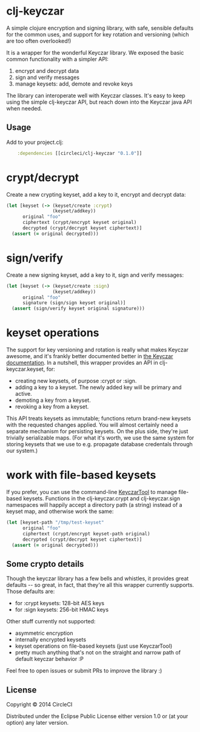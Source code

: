 # clj-keyczar

A simple clojure encryption and signing library, with safe, sensible defaults for the
common uses, and support for key rotation and versioning (which are too often overlooked!)

It is a wrapper for the wonderful Keyczar library. We exposed the basic common functionality
with a simpler API:

1. encrypt and decrypt data
2. sign and verify messages
3. manage keysets: add, demote and revoke keys

The library can interoperate well with Keyczar classes. It's easy to keep using the simple
clj-keyczar API, but reach down into the Keyczar java API when needed.

## Usage

Add to your project.clj:

```clojure
    :dependencies [[circleci/clj-keyczar "0.1.0"]]
```

# crypt/decrypt

Create a new crypting keyset, add a key to it, encrypt and decrypt data:

```clojure
(let [keyset (-> (keyset/create :crypt)
                 (keyset/addkey))
      original "foo"
      ciphertext (crypt/encrypt keyset original)
      decrypted (crypt/decrypt keyset ciphertext)]
  (assert (= original decrypted)))
```

# sign/verify

Create a new signing keyset, add a key to it, sign and verify messages:

```clojure
(let [keyset (-> (keyset/create :sign)
                 (keyset/addkey))
      original "foo"
      signature (sign/sign keyset original)]
  (assert (sign/verify keyset original signature)))
```

# keyset operations

The support for key versioning and rotation is really what makes Keyczar awesome, and it's
frankly better documented better in
[the Keyczar documentation](https://code.google.com/p/keyczar/). In a nutshell, this wrapper
provides an API in clj-keyczar.keyset, for:

* creating new keysets, of purpose :crypt or :sign.
* adding a key to a keyset. The newly added key will be primary and active.
* demoting a key from a keyset.
* revoking a key from a keyset.

This API treats keysets as immutable; functions return brand-new keysets with the
requested changes applied. You will almost certainly need a separate mechanism for persisting
keysets. On the plus side, they're just trivially serializable maps. (For what it's worth,
we use the same system for storing keysets that we use to e.g. propagate database credentals
through our system.)

# work with file-based keysets

If you prefer, you can use the command-line
[KeyczarTool](https://code.google.com/p/keyczar/wiki/KeyczarTool) to manage file-based
keysets. Functions in the clj-keyczar.crypt and clj-keyczar.sign namespaces will happily
accept a directory path (a string) instead of a keyset map, and otherwise work the same:

```clojure
(let [keyset-path "/tmp/test-keyset"
      original "foo"
      ciphertext (crypt/encrypt keyset-path original)
      decrypted (crypt/decrypt keyset ciphertext)]
  (assert (= original decrypted)))
```

## Some crypto details

Though the keyczar library has a few bells and whistles, it provides great defaults -- so
great, in fact, that they're all this wrapper currently supports. Those defaults are:

* for :crypt keysets: 128-bit AES keys
* for :sign keysets: 256-bit HMAC keys

Other stuff currently not supported:

* asymmetric encryption
* internally encrypted keysets
* keyset operations on file-based keysets (just use KeyczarTool)
* pretty much anything that's not on the straight and narrow path of default keyczar behavior :P

Feel free to open issues or submit PRs to improve the library :)

## License

Copyright © 2014 CircleCI

Distributed under the Eclipse Public License either version 1.0 or (at
your option) any later version.

